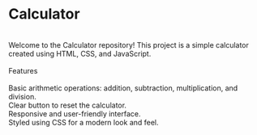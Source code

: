 # Calculator

<br>
Welcome to the Calculator repository! This project is a simple calculator created using HTML, CSS, and JavaScript.
<br>
<br>
Features
<br>
<br>
Basic arithmetic operations: addition, subtraction, multiplication, and division.
<br>
Clear button to reset the calculator.
<br>
Responsive and user-friendly interface.
<br>
Styled using CSS for a modern look and feel.
